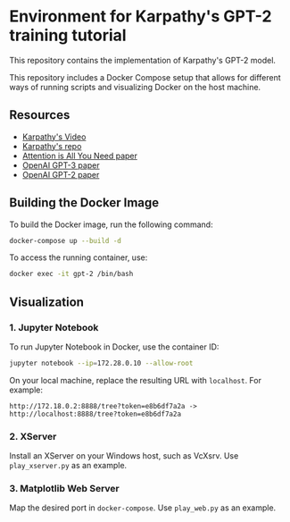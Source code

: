 # Environment for Karpathy's GPT-2 training tutorial

This repository contains the implementation of Karpathy's GPT-2 model.

This repository includes a Docker Compose setup that allows for different ways of running scripts and visualizing Docker on the host machine.

## Resources

- [Karpathy's Video](https://www.youtube.com/watch?v=l8pRSuU81PU&t=5294s)
- [Karpathy's repo](https://www.youtube.com/redirect?event=video_description&redir_token=QUFFLUhqbDJnRlhLTVNFM0E3cGpkczBWM1pLZkkwcU5lQXxBQ3Jtc0tsQXFwMHZsdlBpOHZSOWxQRmt3dEZEeFhEb3c3OVlUdTdBZ1NhZFlYVW1DOThtTm1SbV9YbnVDeGRFaFpxMWpCaVBVLWI2RWVONVVuRnI2aG9QT3pJc25oUVhKMkR4VjFWZVlSMERNWGV5ZElpYk9Xbw&q=https%3A%2F%2Fgithub.com%2Fkarpathy%2Fbuild-nanogpt&v=l8pRSuU81PU)
- [Attention is All You Need paper](https://www.youtube.com/redirect?event=video_description&redir_token=QUFFLUhqbldFWkxOa2hwM3ZUU0N4ZHhVQ1FnZEgxVFcxZ3xBQ3Jtc0tsai1MT1daNG0xTm03dnJoeHkzZ1NUMEttUm5CdHdvQmZlMko0R2VsTHh6WGhzUGZucGZ1aFN1Y3M2d1hLajRvWW9DNnVVZnFKalF6MERsWVVyUjYyZUlFT2JYUjdGVV8xT1NOUUZoVDd3cHlNcF9BWQ&q=https%3A%2F%2Farxiv.org%2Fabs%2F1706.03762&v=l8pRSuU81PU)
- [OpenAI GPT-3 paper](https://www.youtube.com/redirect?event=video_description&redir_token=QUFFLUhqa1ZFZTI0M1BuWGZjeGhjb0tuQzF2cVVScHFHZ3xBQ3Jtc0tuMlJHTjI2MWhZQ25zU051TjVXenJuLWRGd056bWJEYlhBUVpoMklIQWtEaWlkRXhQdm5TNHh6R0pRY1hxX2pSWGFIVkdYc0hlMkRMT0NxcWotMGdoeFVySTVyNFBVU25wUGdPTHBvY0JKc0lZdFRrNA&q=https%3A%2F%2Farxiv.org%2Fabs%2F2005.14165&v=l8pRSuU81PU)
- [OpenAI GPT-2 paper](https://www.youtube.com/redirect?event=video_description&redir_token=QUFFLUhqbGlWX2Y1NnpRQmpKQmxJUFVjVnJHNUdnVmhrd3xBQ3Jtc0trY19xZi02NGJOVU9mN3dwdTloVnNFMjNzSWd3VjVUaTFySXUwMlgxM2NHSDZ5S2tCWnBqenBzV2FXSXdVZHhLREFTVTZKTWRhZU1EWWhXZ19YT0JrX1JmZWxyam9QVzBpS2hHanRnRG5ROTFFM2dBUQ&q=https%3A%2F%2Fd4mucfpksywv.cloudfront.net%2Fbetter-language-models%2Flanguage_models_are_unsupervised_multitask_learners.pdf-&v=l8pRSuU81PU)

## Building the Docker Image

To build the Docker image, run the following command:
```sh
docker-compose up --build -d
```

To access the running container, use:
```sh
docker exec -it gpt-2 /bin/bash
```

## Visualization

### 1. Jupyter Notebook

To run Jupyter Notebook in Docker, use the container ID:
```sh
jupyter notebook --ip=172.28.0.10 --allow-root
```

On your local machine, replace the resulting URL with `localhost`. For example:
```
http://172.18.0.2:8888/tree?token=e8b6df7a2a -> http://localhost:8888/tree?token=e8b6df7a2a
```

### 2. XServer

Install an XServer on your Windows host, such as VcXsrv. Use `play_xserver.py` as an example.

### 3. Matplotlib Web Server

Map the desired port in `docker-compose`. Use `play_web.py` as an example.